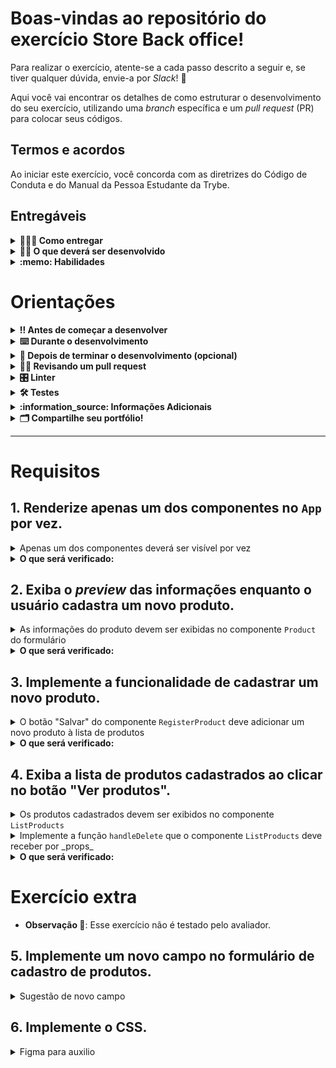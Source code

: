 # Boas-vindas ao repositório do exercício Store Back office!

Para realizar o exercício, atente-se a cada passo descrito a seguir e, se tiver qualquer dúvida, envie-a por _Slack_! 🚀

Aqui você vai encontrar os detalhes de como estruturar o desenvolvimento do seu exercício, utilizando uma _branch_ específica e um _pull request_ (PR) para colocar seus códigos.

## Termos e acordos

Ao iniciar este exercício, você concorda com as diretrizes do Código de Conduta e do Manual da Pessoa Estudante da Trybe.

## Entregáveis

<details>
  <summary><strong>🤷🏽‍♀️ Como entregar</strong></summary><br />

  Para entregar o seu exercício você deverá criar um *Pull Request* neste repositório.
</details>

<details>
  <summary><strong>👨‍💻 O que deverá ser desenvolvido</strong></summary><br />

Nesse exercício você irá desenvolver um _back office_ para uma loja. O _back office_ deve permitir que o usuário gerencie os produtos, cadastrando-os e excluindo-os.
</details>

<details>
  <summary><strong>:memo: Habilidades</strong></summary><br />

  Neste exercício, verificamos se você é capaz de:

- Ler o estado de um componente e usá-lo para alterar o que exibimos no _browser_;
- Inicializar um componente, dando a ele um estado predefinido;
- Atualizar o estado de um componente;
- Capturar eventos utilizando a sintaxe do React;
- Criar formulários utilizando sintaxe JSX com as _tags_: `input`, `textarea`, `select`, `form`, `checkbox`;
- Transmitir informações de componentes-filhos para componentes-pais via _callbacks_.

</details>

# Orientações

<details>
  <summary><strong>‼️ Antes de começar a desenvolver</strong></summary><br />

  1. Clone o repositório

  - Use o comando: `git clone git@github.com:tryber/sd-0x-exercise-store-back-office.git`.
  - Entre na pasta do repositório que você acabou de clonar:
    - `cd sd-0x-exercise-store-back-office`

  2. Instale as dependências

  - `npm install`.
  
  3. Crie uma branch a partir da branch `master`

  - Verifique que você está na branch `master`
    - Exemplo: `git branch`
  - Se não estiver, mude para a branch `master`
    - Exemplo: `git checkout master`
  - Agora crie uma branch à qual você vai submeter os `commits` do seu exercício
    - Você deve criar uma branch no seguinte formato: `nome-de-usuario-nome-do-exercicio`
    - Exemplo: `git checkout -b joaozinho-sd-0x-exercise-store-back-office`

  4. Adicione as mudanças ao _stage_ do Git e faça um `commit`

  - Verifique que as mudanças ainda não estão no _stage_
    - Exemplo: `git status` (deve aparecer listada a pasta _joaozinho_ em vermelho)
  - Adicione o novo arquivo ao _stage_ do Git
    - Exemplo:
      - `git add .` (adicionando todas as mudanças - _que estavam em vermelho_ - ao stage do Git)
      - `git status` (deve aparecer listado o arquivo _joaozinho/README.md_ em verde)
  - Faça o `commit` inicial
    - Exemplo:
      - `git commit -m 'iniciando o exercício x'` (fazendo o primeiro commit)
      - `git status` (deve aparecer uma mensagem tipo _nothing to commit_ )

  5. Adicione a sua branch com o novo `commit` ao repositório remoto

  - Usando o exemplo anterior: `git push -u origin joaozinho-sd-0x-exercise-store-back-office`

  6. Crie um novo `Pull Request` _(PR)_

  - Vá até a página de _Pull Requests_ do [repositório no GitHub](https://github.com/tryber/sd-0x-exercise-store-back-office/pulls)
  - Clique no botão verde _"New pull request"_
  - Clique na caixa de seleção _"Compare"_ e escolha a sua branch **com atenção**
  - Coloque um título para a sua _Pull Request_
    - Exemplo: _"Cria tela de busca"_
  - Clique no botão verde _"Create pull request"_
  - Adicione uma descrição para o _Pull Request_ e clique no botão verde _"Create pull request"_
  - **Não se preocupe em preencher mais nada por enquanto!**
  - Volte até a [página de _Pull Requests_ do repositório](https://github.com/tryber/sd-0x-exercise-store-back-office/pulls) e confira que o seu _Pull Request_ está criado

</details>

<details>
  <summary><strong>⌨️ Durante o desenvolvimento</strong></summary><br />

  - Faça `commits` das alterações que você fizer no código regularmente

  - Lembre-se de sempre após um (ou alguns) `commits` atualizar o repositório remoto

  - Os comandos que você utilizará com mais frequência são:
    1. `git status` _(para verificar o que está em vermelho - fora do stage - e o que está em verde - no stage)_
    2. `git add` _(para adicionar arquivos ao stage do Git)_
    3. `git commit` _(para criar um commit com os arquivos que estão no stage do Git)_
    4. `git push -u origin nome-da-branch` _(para enviar o commit para o repositório remoto na primeira vez que fizer o `push` de uma nova branch)_
    5. `git push` _(para enviar o commit para o repositório remoto após o passo anterior)_

</details>

<details>
  <summary><strong>🤝 Depois de terminar o desenvolvimento (opcional)</strong></summary><br />

  Para sinalizar que o seu exercício está pronto para o _"Code Review"_, faça o seguinte:

  - Vá até a página **DO SEU** _Pull Request_, adicione a label de _"code-review"_ e marque seus colegas:

    - No menu à direita, clique no _link_ **"Labels"** e escolha a _label_ **code-review**;

    - No menu à direita, clique no _link_ **"Assignees"** e escolha **o seu usuário**;

    - No menu à direita, clique no _link_ **"Reviewers"** e digite `students`, selecione o time `tryber/students-sd-0x`.

  Caso tenha alguma dúvida, [aqui tem um video explicativo](https://vimeo.com/362189205).

</details>

<details>
  <summary><strong>🕵🏿 Revisando um pull request</strong></summary><br />

  Use o conteúdo sobre [Code Review](https://app.betrybe.com/learn/course/5e938f69-6e32-43b3-9685-c936530fd326/module/f04cdb21-382e-4588-8950-3b1a29afd2dd/section/b3af2f05-08e5-4b4a-9667-6f5f729c351d/lesson/36268865-fc46-40c7-92bf-cbded9af9006) para te ajudar a revisar os _Pull Requests_.

</details>

<details>
  <summary><strong>🎛 Linter</strong></summary><br />

  Para garantir a qualidade do código, vamos utilizar neste exercício os linters `ESLint` e `StyleLint`. Assim o código estará alinhado com as boas práticas de desenvolvimento, sendo mais legível
  e de fácil manutenção! Para rodá-los localmente no exercício, execute os comandos abaixo:

  ```bash
    npm run lint
    npm run lint:styles
  ```

  ⚠️ **PULL REQUESTS COM ISSUES DE LINTER NÃO SERÃO AVALIADAS. ATENTE-SE PARA RESOLVÊ-LAS ANTES DE FINALIZAR O DESENVOLVIMENTO!** ⚠️

  Em caso de dúvidas, confira o material do course sobre [ESLint](https://app.betrybe.com/learn/course/5e938f69-6e32-43b3-9685-c936530fd326/module/f04cdb21-382e-4588-8950-3b1a29afd2dd/section/3b1546b5-f7bc-40f7-a674-77b16c408756/lesson/0c9e8c0e-24c3-4526-ba6b-60d95913e022).
</details>

<details>
  <summary><strong>🛠 Testes</strong></summary><br />

  Para avaliar o exercício iremos utilizar [React Testing Library](https://testing-library.com/docs/react-testing-library/intro) para execução dos testes.

  Esse _framework_ de testes utiliza algumas marcações no código para verificar a solução proposta, uma dessas marcações é o atributo `data-testid` e faremos uso dele aqui.

  Na descrição dos requisitos (logo abaixo) será pedido que seja feita a adição de atributos `data-testid` em alguns elementos _HTML_. Vamos a um exemplo para deixar claro essa configuração:

  Se o requisito pedir "crie um botão e adicione o id de teste (ou `data-testid`) com o valor `my-action`, você pode criar:

  ```html
  <button data-testid="my-action"></button>
  ```
  
  ou

  ```html
  <a data-testid="my-action"></a>
  ```

  Ou seja, o atributo `data-testid="my-action"` servirá para o React Testing Library (RTL) identificar o elemento e dessa forma, conseguiremos realizar testes focados no comportamento da aplicação.

  Em alguns requisitos, utilizamos o `getByRole` para poder selecionar os elementos de forma semântica. Portanto atente-se às instruções de cada requisito. Por exemplo, se o requisito pedir explicitamente um `button`, você deverá utilizar exatamente esse elemento.

  Afim de verificar a solução proposta, você pode executar todos os testes localmente, basta executar:

  ```bash
  npm test
  ```

  ### Dica: desativando testes

  Especialmente no início, quando a maioria dos testes está falhando, a saída após executar os testes é extensa. Você pode desabilitar temporariamente um teste utilizando a função `skip` junto à função `it`. Como o nome indica, esta função "pula" um teste. Veja um exemplo:

  ```js
  it.skip("Será validado se o campo de filtro por nome renderiza na tela", () => {
    render(<App />)
    const filterNameInput = screen.getByTestId(/name-filter/i);
    expect(filterNameInput).toBeInTheDocument();
  });
  ```

  ![image](skip-image.png)

  Uma estratégia é pular todos os testes no início e ir implementando um teste de cada vez, removendo dele a função `skip`.

  Você também pode rodar apenas um arquivo de teste, por exemplo:

  ```bash
  npm test 01
  ```

  Uma outra forma para contornar esse problema é a utilização da função `.only` após o `it`. Com isso, será possível que apenas um requisito rode localmente e seja avaliado.

  ```js
  it.only("Será validado se o campo de filtro por nome renderiza na tela", () => {
    render(<App />)
    const filterNameInput = screen.getByTestId(/name-filter/i);
    expect(filterNameInput).toBeInTheDocument();
  });
  ```

  ![image](only-image.png)

  ⚠️ **O avaliador automático não necessariamente avalia seu exercício na ordem em que os requisitos aparecem no readme. Isso acontece para deixar o processo de avaliação mais rápido. Então, não se assuste se isso acontecer, ok?**
</details>

<details>
  <summary><strong>:information_source: Informações Adicionais </strong></summary><br />

  ### Criando, lendo, atualizando e apagando informações

  Quando estamos lidando com informações, temos 4 operações principais: __Create__ (criar), __Read__ (ler), __Update__ (atualizar) e __Delete__ (apagar). Com essas quatro operações, formamos o acrônimo CRUD. Esse acrônimo é um termo que será bastante utilizado na sua jornada como pessoa desenvolvedora.

  Nesse exercício vamos começar a lidar um pouco mais com essas operações, mas faremos todas elas. Você precisará criar, ler e apagar informações, mas não precisará desenvolver a função de editar. Na Trybe teremos diversos outros projetos e exercícios para você treinar a implementação de todas essas operações.
</details>

<details>
  <summary><strong>🗂 Compartilhe seu portfólio!</strong></summary><br />

  Você sabia que o LinkedIn é a principal rede social profissional e compartilhar o seu aprendizado lá é muito importante para quem deseja construir uma carreira de sucesso? Compartilhe esse exercício no seu LinkedIn, marque o perfil da Trybe (@trybe) e mostre para a sua rede toda a sua evolução.
</details>

---

# Requisitos

## 1. Renderize apenas um dos componentes no `App` por vez.

<details>
<summary>Apenas um dos componentes deverá ser visível por vez</summary><br />

  Para isso, crie um estado no componente `App` para controlar qual componente será renderizado.
  
  - Adicione eventos para os botões `Cadastrar` e `Ver produtos`, alterando o estado do componente `App` que controla qual componente será renderizado;
  - Utilize renderização condicional para exibir apenas um dos componentes por vez:
    - Caso o usuário clique no botão "Cadastrar", o componente `RegisterProduct` deverá ser renderizado;
    - Caso o usuário clique no botão "Ver produtos", o componente `ListProducts` deverá ser renderizado.
</details>

<details>
<summary><strong>O que será verificado:</strong></summary><br />

  - Se, ao clicar no botão "Cadastrar", o componente `RegisterProduct` é renderizado, e o componente `ListProducts` não é renderizado.
  - Se, ao clicar no botão "Ver produtos", o componente `ListProducts` é renderizado, e o componente `RegisterProduct` não é renderizado.
</details>

## 2. Exiba o _preview_ das informações enquanto o usuário cadastra um novo produto.

<details>
<summary>As informações do produto devem ser exibidas no componente <code>Product</code> do formulário</summary><br />

  - Adicione eventos aos campos do formulário e armazene suas informações no estado do componente `RegisterProduct`;
  - Passe as informações do formulário para o componente `Product` através da _prop_ `productInfo`:
> **De olho na dica 👀**: O `Product` se encontra comentado no final do componente `RegisterProduct`.
  
  - A prop `productInfo` deverá ser um objeto com as seguintes chaves:

    ```json
    { 
      name: "Nome do produto",
      price: 100,
      description: "Descrição do produto",
      tags: "tag1, tag2, tag3",
      image: "https://url-da-imagem" 
    }
    ```

> **Observação 🔎**: Sinta-se a vontade para modificar o formato do objeto, mas lembre-se de atualizar o que for necessário para que os componentes continuem funcionando corretamente.

> **De olho na dica 👀**: Note que o _value_ do _input_ de preço sempre será uma _string_ (mesmo com o `type="number"`). Caso você queira trabalhar com valores numéricos, converta a _string_ para um número ou utilize o atributo `.valueAsNumber` do _input_.

</details>

<details>
<summary><strong>O que será verificado:</strong></summary><br />

- Se, ao preencher o formulário, o _preview_ do produto deverá ser atualizado com as informações inseridas.

</details>

## 3. Implemente a funcionalidade de cadastrar um novo produto.

<details>
<summary>O botão "Salvar" do componente <code>RegisterProduct</code> deve adicionar um novo produto à lista de produtos</summary><br />

  - Implemente a função `onSubmit` presente no formulário de cadastro de produtos. Essa função deverá:
    - Chamar a função `handleSubmit` recebida por _props_;
    - Limpar o formulário.

  - Implemente a função `handleSubmit` que o componente `RegisteProduct` deve receber por _props_. A função deverá:
    - Criar um `id` único para o produto;
    - Armazenar as informações do produto (com o ID) em um estado do componente `App` dentro de um _array_;
  
  > **De olho na dica 👀**: O `id` pode ser qualquer valor único, desde um número que sempre será incrementado, ou até mesmo um `date.now()`.

  > **Observação 🔎**: Note que estamos salvando os produtos no `App` porque, dessa forma, podemos compartilhar as informações entre os componentes `RegisterProduct` e `ListProducts` 😉
  
  > **Atenção ⚠️**: Lembre-se de alterar as tipagens sempre que necessário.
</details>

<details>
<summary><strong>O que será verificado:</strong></summary><br />

  - Se, ao clicar no botão `Salvar`, o formulário é limpo.

</details>

## 4. Exiba a lista de produtos cadastrados ao clicar no botão "Ver produtos".

<details>
<summary>Os produtos cadastrados devem ser exibidos no componente <code>ListProducts</code></summary><br />

  - Passe as informações do estado do componente `App` para o componente `ListProducts` através da _prop_ `products`.

</details>

<details>
<summary>Implemente a função <code>handleDelete</code> que o componente <code>ListProducts</code> deve receber por _props_</summary><br />

A função `handleDelete` será responsável por remover um produto da lista de produtos. Ela é chamada quando o usuário clica no botão "X" de um produto (só será exibido quando o componente ListProducts receber a prop `handleDelete`).

  - Implemente a função `handleDelete` que o componente `ListProducts` deve receber por _props_. A função deverá:
    - Remover o produto clicado do estado do componente `App`.

> **Atenção ⚠️**: Lembre-se de alterar as tipagens sempre que necessário.

> **Observação 🔎**: Você pode implementar da forma que achar melhor e modificar o código já existente para isso.

</details>

<details>
<summary><strong>O que será verificado:</strong></summary><br />

  - Se, ao adicionar um produto e clicar no botão "Ver produtos", a lista de produtos cadastrados é exibida;
  - Se, ao clicar no botão "X" de um produto, o produto é removido da lista.

</details>

# Exercício extra 

- **Observação 🔎**: Esse exercício não é testado pelo avaliador.

## 5. Implemente um novo campo no formulário de cadastro de produtos.

<details>
<summary>Sugestão de novo campo</summary>

  - Adicione um campo para dizer se o produto possui frete grátis ou não, e exiba essa informação no _preview_ e na lista de produtos.

</details>

## 6. Implemente o CSS.

<details>
<summary>Figma para auxilio</summary>

  Caso queira implementar o CSS, você pode utilizar o Figma abaixo como base para desenvolver seu _layout_:

  - [Figma](https://www.figma.com/file/hMBD8eXM1vxJXBIH1q0MRO/Untitled?node-id=0%3A1&t=RquvQZOGVyddmiC3-1)

</details>
